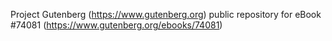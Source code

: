 Project Gutenberg (https://www.gutenberg.org) public repository for
eBook #74081 (https://www.gutenberg.org/ebooks/74081)

